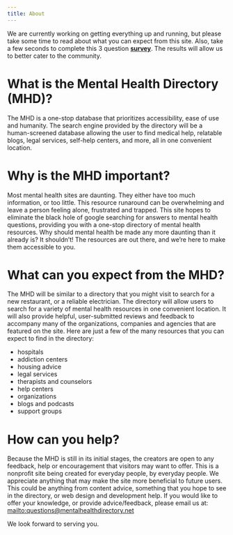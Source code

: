 ```yaml
---
title: About
---
```

We are currently working on getting everything up and running, but please take some time to read about what you can expect from this site. Also, take a few seconds to complete this 3 question [**survey**](https://surveynuts.com/surveys/take?id=161081&c=4300218393VPJR). The results will allow us to better cater to the community. 

# What is the Mental Health Directory (MHD)?

The MHD is a one-stop database that prioritizes accessibility, ease of use and humanity. The search engine provided by the directory will be a human-screened database allowing the user to find medical help, relatable blogs, legal services, self-help centers, and more, all in one convenient location.  

# Why is the MHD important?

Most mental health sites are daunting. They either have too much information, or too little. This resource runaround can be overwhelming and leave a person feeling alone, frustrated and trapped. This site hopes to eliminate the black hole of google searching for answers to mental health questions, providing you with a one-stop directory of mental health resources. Why should mental health be made any more daunting than it already is? It shouldn’t! The resources are out there, and we’re here to make them accessible to you.

# What can you expect from the MHD?

The MHD will be similar to a directory that you might visit to search for a new restaurant, or a reliable electrician. The directory will allow users to search for a variety of mental health resources in one convenient location. It will also provide helpful, user-submitted reviews and feedback to accompany many of the organizations, companies and agencies that are featured on the site. Here are just a few of the many resources that you can expect to find in the directory: 

* hospitals
* addiction centers
* housing advice
* legal services
* therapists and counselors
* help centers
* organizations 
* blogs and podcasts
* support groups

# How can you help?

Because the MHD is still in its initial stages, the creators are open to any feedback, help or encouragement that visitors may want to offer. This is a nonprofit site being created for everyday people, by everyday people. We appreciate anything that may make the site more beneficial to future users. This could be anything from content advice, something that you hope to see in the directory, or web design and development help. If you would like to offer your knowledge, or provide advice/feedback, please email us at: <mailto:questions@mentalhealthdirectory.net>

We look forward to serving you.
